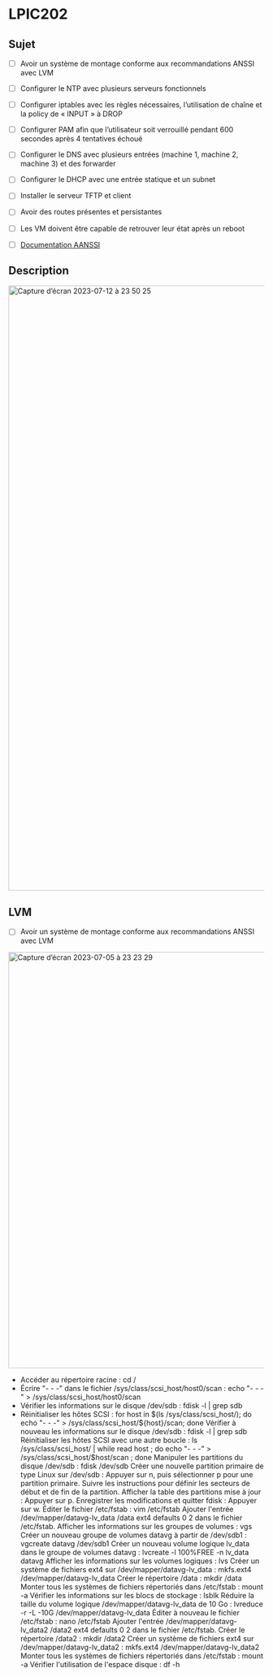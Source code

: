 # LPIC202

## Sujet 
- [ ] Avoir un système de montage conforme aux recommandations ANSSI avec LVM
- [ ] Configurer le NTP avec plusieurs serveurs fonctionnels
- [ ] Configurer iptables avec les règles nécessaires, l’utilisation de chaîne et la policy de « INPUT » à DROP
- [ ] Configurer PAM afin que l’utilisateur soit verrouillé pendant 600 secondes après 4 tentatives échoué
- [ ] Configurer le DNS avec plusieurs entrées (machine 1, machine 2, machine 3) et des forwarder
- [ ] Configurer le DHCP avec une entrée statique et un subnet
- [ ] Installer le serveur TFTP et client
- [ ] Avoir des routes présentes et persistantes
- [ ] Les VM doivent être capable de retrouver leur état après un reboot

- [ ] [Documentation AANSSI ]([https://docs.ansible.com/](https://www.ssi.gouv.fr/guide/recommandations-de-securite-relatives-a-un-systeme-gnulinux/))

## Description
<img width="1192" alt="Capture d’écran 2023-07-12 à 23 50 25" src="https://github.com/GMukilventhan/LPIC202/assets/90500004/bec69c92-e532-491a-b68b-de8cebead8a8">

## LVM
- [ ]  Avoir un système de montage conforme aux recommandations ANSSI avec LVM
<img width="820" alt="Capture d’écran 2023-07-05 à 23 23 29" src="https://github.com/GMukilventhan/LPIC202/assets/90500004/c54684f6-4c14-4d92-a833-13645d498c76">


- Accéder au répertoire racine : cd /
- Écrire "- - -" dans le fichier /sys/class/scsi_host/host0/scan : echo "- - -" > /sys/class/scsi_host/host0/scan
- Vérifier les informations sur le disque /dev/sdb : fdisk -l | grep sdb
- Réinitialiser les hôtes SCSI : for host in $(ls /sys/class/scsi_host/); do echo "- - -" > /sys/class/scsi_host/${host}/scan; done
Vérifier à nouveau les informations sur le disque /dev/sdb : fdisk -l | grep sdb
Réinitialiser les hôtes SCSI avec une autre boucle : ls /sys/class/scsi_host/ | while read host ; do echo "- - -" > /sys/class/scsi_host/$host/scan ; done
Manipuler les partitions du disque /dev/sdb : fdisk /dev/sdb
Créer une nouvelle partition primaire de type Linux sur /dev/sdb : Appuyer sur n, puis sélectionner p pour une partition primaire.
Suivre les instructions pour définir les secteurs de début et de fin de la partition.
Afficher la table des partitions mise à jour : Appuyer sur p.
Enregistrer les modifications et quitter fdisk : Appuyer sur w.
Éditer le fichier /etc/fstab : vim /etc/fstab
Ajouter l'entrée /dev/mapper/datavg-lv_data /data ext4 defaults 0 2 dans le fichier /etc/fstab.
Afficher les informations sur les groupes de volumes : vgs
Créer un nouveau groupe de volumes datavg à partir de /dev/sdb1 : vgcreate datavg /dev/sdb1
Créer un nouveau volume logique lv_data dans le groupe de volumes datavg : lvcreate -l 100%FREE -n lv_data datavg
Afficher les informations sur les volumes logiques : lvs
Créer un système de fichiers ext4 sur /dev/mapper/datavg-lv_data : mkfs.ext4 /dev/mapper/datavg-lv_data
Créer le répertoire /data : mkdir /data
Monter tous les systèmes de fichiers répertoriés dans /etc/fstab : mount -a
Vérifier les informations sur les blocs de stockage : lsblk
Réduire la taille du volume logique /dev/mapper/datavg-lv_data de 10 Go : lvreduce -r -L -10G /dev/mapper/datavg-lv_data
Éditer à nouveau le fichier /etc/fstab : nano /etc/fstab
Ajouter l'entrée /dev/mapper/datavg-lv_data2 /data2 ext4 defaults 0 2 dans le fichier /etc/fstab.
Créer le répertoire /data2 : mkdir /data2
Créer un système de fichiers ext4 sur /dev/mapper/datavg-lv_data2 : mkfs.ext4 /dev/mapper/datavg-lv_data2
Monter tous les systèmes de fichiers répertoriés dans /etc/fstab : mount -a
Vérifier l'utilisation de l'espace disque : df -h
